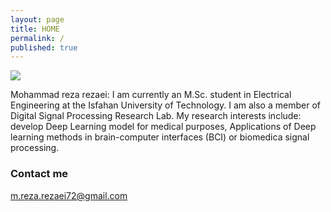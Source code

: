 ```yaml
---
layout: page
title: HOME
permalink: /
published: true
---
```



 ![](https://mreza-rezaei.github.io/images/MyImg.jpg)

Mohammad reza rezaei: I am currently an M.Sc. student in Electrical Engineering at the Isfahan University of Technology. I am also a member of Digital Signal Processing Research Lab.
My research interests include: develop Deep Learning model for medical purposes, Applications of Deep learning methods in brain-computer interfaces (BCI) or biomedica signal processing.
### Contact me

[m.reza.rezaei72@gmail.com](mailto:m.reza.rezaei72@gmail.com)
